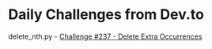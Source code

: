 # Daily Challenges from Dev.to

delete_nth.py - [Challenge #237 - Delete Extra Occurrences](https://dev.to/thepracticaldev/daily-challenge-237-delete-extra-occurrences-3009)
